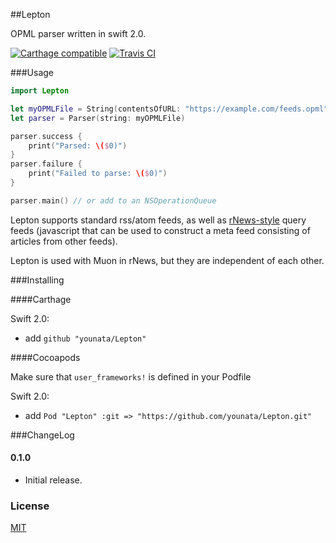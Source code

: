 ##Lepton

OPML parser written in swift 2.0.

[![Carthage compatible](https://img.shields.io/badge/Carthage-compatible-4BC51D.svg?style=flat)](https://github.com/Carthage/Carthage) [![Travis CI](https://travis-ci.org/younata/Lepton.svg)](https://travis-ci.org/younata/Lepton)

###Usage

```swift
import Lepton

let myOPMLFile = String(contentsOfURL: "https://example.com/feeds.opml", encoding: NSUTF8StringEncoding)
let parser = Parser(string: myOPMLFile)

parser.success {
    print("Parsed: \($0)")
}
parser.failure {
    print("Failed to parse: \($0)")
}

parser.main() // or add to an NSOperationQueue
```

Lepton supports standard rss/atom feeds, as well as [rNews-style](https://github.com/younata/RSSClient) query feeds (javascript that can be used to construct a meta feed consisting of articles from other feeds).

Lepton is used with Muon in rNews, but they are independent of each other.

###Installing

####Carthage

Swift 2.0:

* add `github "younata/Lepton"`

####Cocoapods

Make sure that `user_frameworks!` is defined in your Podfile

Swift 2.0:

* add `Pod "Lepton" :git => "https://github.com/younata/Lepton.git"`

###ChangeLog

#### 0.1.0

- Initial release.

### License

[MIT](LICENSE)